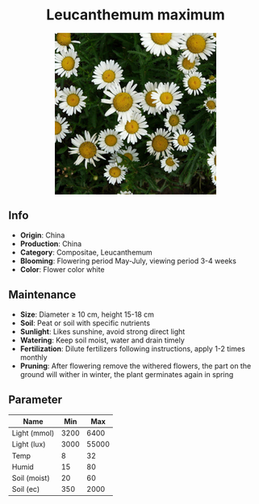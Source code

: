 <h1 align='center'>Leucanthemum maximum</h1>
<p align="center">
    <img 
        align='center'
        width='320'
        src="../images/leucanthemum maximum.png" 
        alt='Leucanthemum maximum' />
</p>

## Info

 - **Origin**: China
 - **Production**: China
 - **Category**: Compositae, Leucanthemum
 - **Blooming**: Flowering period May-July, viewing period 3-4 weeks
 - **Color**: Flower color white

## Maintenance

 - **Size**: Diameter ≥ 10 cm, height 15-18 cm
 - **Soil**: Peat or soil with specific nutrients
 - **Sunlight**: Likes sunshine, avoid strong direct light
 - **Watering**: Keep soil moist, water and drain timely
 - **Fertilization**: Dilute fertilizers following instructions, apply 1-2 times monthly
 - **Pruning**: After flowering remove the withered flowers, the part on the ground will wither in winter, the plant germinates again in spring

## Parameter

| Name         | Min  | Max   |
|--------------|------|-------|
| Light (mmol) | 3200 | 6400  |
| Light (lux)  | 3000 | 55000 |
| Temp         | 8    | 32    |
| Humid        | 15   | 80    |
| Soil (moist) | 20   | 60    |
| Soil (ec)    | 350  | 2000  |